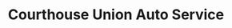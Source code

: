 ---
title: "Courthouse Union Auto Service"
url: /eureka/courthouse-union-auto-service/
shop: Autowerkstatt
---